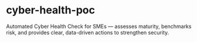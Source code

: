 # cyber-health-poc
Automated Cyber Health Check for SMEs — assesses maturity, benchmarks risk, and provides clear, data-driven actions to strengthen security.
